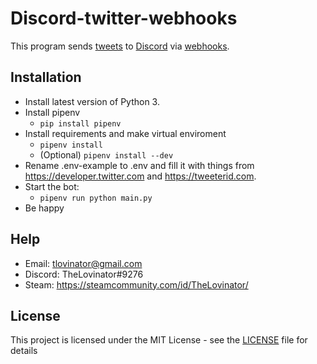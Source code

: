 Discord-twitter-webhooks
=========

This program sends [tweets](https://twitter.com) to [Discord](https://discord.com/) via [webhooks](https://en.wikipedia.org/wiki/Webhook).

## Installation

* Install latest version of Python 3.
* Install pipenv
    * `pip install pipenv`
* Install requirements and make virtual enviroment
    * `pipenv install`
    * (Optional) `pipenv install --dev`
* Rename .env-example to .env and fill it with things from https://developer.twitter.com and https://tweeterid.com.
* Start the bot:
    * `pipenv run python main.py`
* Be happy

## Help
* Email: tlovinator@gmail.com
* Discord: TheLovinator#9276
* Steam: https://steamcommunity.com/id/TheLovinator/

## License
This project is licensed under the MIT License - see the [LICENSE](LICENSE) file for details
